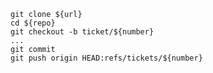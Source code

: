     git clone ${url}
    cd ${repo}
    git checkout -b ticket/${number}
    ...
    git commit
    git push origin HEAD:refs/tickets/${number}
